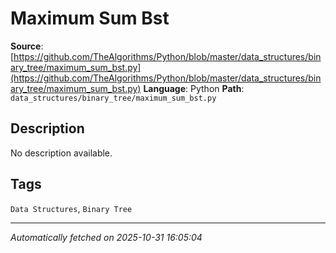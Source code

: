 # Maximum Sum Bst

**Source**: [https://github.com/TheAlgorithms/Python/blob/master/data_structures/binary_tree/maximum_sum_bst.py](https://github.com/TheAlgorithms/Python/blob/master/data_structures/binary_tree/maximum_sum_bst.py)
**Language**: Python
**Path**: `data_structures/binary_tree/maximum_sum_bst.py`

## Description

No description available.

## Tags

`Data Structures`, `Binary Tree`

---

*Automatically fetched on 2025-10-31 16:05:04*
